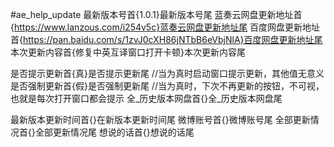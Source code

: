 #ae_help_update
最新版本号首{1.0.1}最新版本号尾
蓝奏云网盘更新地址首{https://www.lanzous.com/i254v5c}蓝奏云网盘更新地址尾
百度网盘更新地址首{https://pan.baidu.com/s/1zvJ0cXH86jNTbB6eVbjNlA}百度网盘更新地址尾
本次更新内容首{修复中英互译窗口打开卡顿}本次更新内容尾

是否提示更新首{真}是否提示更新尾 //当为真时启动窗口提示更新，其他值无意义
是否强制更新首{假}是否强制更新尾 //当为真时，下次不再更新的按钮，不可视，也就是每次打开窗口都会提示
全_历史版本网盘首{}全_历史版本网盘尾

最新版本更新时间首{}在新版本更新时间尾
微博账号首{}微博账号尾
全部更新情况首{}全部更新情况尾
想说的话首{}想说的话尾

